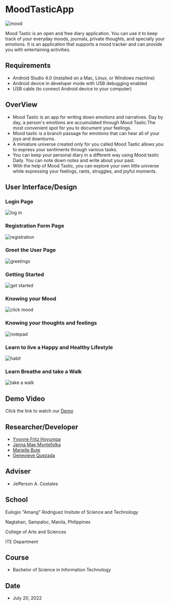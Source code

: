 # MoodTasticApp

![mood](https://user-images.githubusercontent.com/109594175/180010875-1918c97f-7708-4fab-b8be-09ba58861fb4.png)


Mood Tastic is an open and free diary application. You can use it to keep track of your everyday moods, journals, private thoughts, and specially your emotions. It is an application that supports a mood tracker and can provide you with entertaining activities.

## Requirements

* Android Studio 4.0 (installed on a Mac, Linux, or Windows machine)
* Android device in developer mode with USB debugging enabled
* USB cable (to connect Android device to your computer)

## OverView

* Mood Tastic is an app for writing down emotions and narratives. Day by day, a person's emotions are accumulated through Mood Tastic.The most convenient spot for you to document your feelings. 
* Mood tastic is a branch passage for emotions that can hear all of your joys and downturns. 
* A miniature universe created only for you called Mood Tastic allows you to express your sentiments through various tasks. 
* You can keep your personal diary in a different way using Mood tastic Daily. You can note down notes and write about your past. 
* With the help of Mood Tastic, you can explore your own little universe while expressing your feelings, rants, struggles, and joyful moments.

## User Interface/Design

### Login Page


![log in](https://user-images.githubusercontent.com/109594175/180011209-764904d9-a1f5-4d54-af49-9477943b3de9.png)



### Registration Form Page


![registration](https://user-images.githubusercontent.com/109594175/180011337-93889b55-c359-4c24-bf6f-12dfc7d6ab6b.png)

### Greet the User Page

![greetings](https://user-images.githubusercontent.com/109594175/180011428-fa45ba7b-ffeb-430c-9dd6-aff37437b7a5.png)


### Getting Started


![get started](https://user-images.githubusercontent.com/109594175/180011575-abf3e71c-adfd-4846-8ec9-70da112735c5.png)


### Knowing your Mood

![click mood](https://user-images.githubusercontent.com/109594175/180011740-fa1e0f54-ffa5-4240-87e8-e50c6a1afb44.png)


### Knowing your thoughts and feelings

![notepad](https://user-images.githubusercontent.com/109594175/180012245-9212f0ea-548b-413b-baa0-ec82db9def83.png)


### Learn to live a Happy and Healthy Lifestyle

![habit](https://user-images.githubusercontent.com/109594175/180012448-2792659a-c410-4bbe-bbf4-4ef2a0bad322.png)


### Learn Breathe and take a Walk
![take a walk](https://user-images.githubusercontent.com/109594175/180013128-48059680-42a2-43cf-b504-dd7b6d27d14a.png)

## Demo Video

Click the link to watch our [Demo](https://youtu.be/7nC5mXQ0ong)


## Researcher/Developer

* [Yvonne Fritz Hoyumpa](https://web.facebook.com/poginghoyumpa/)
* [Janna Mae Montefolka](https://web.facebook.com/jannamae.18)
* [Marielle Bute](https://web.facebook.com/elle.blues3)
* [Genevieve Quezada](https://web.facebook.com/genevievemillare)

## Adviser

* Jefferson A. Costales

## School

Eulogio "Amang" Rodriguez Insitute of Science and Technology

Nagtahan, Sampaloc, Manila, Philippines

College of Arts and Sciences

ITE Department

## Course

* Bachelor of Science in Information Technology

## Date

* July 20, 2022

